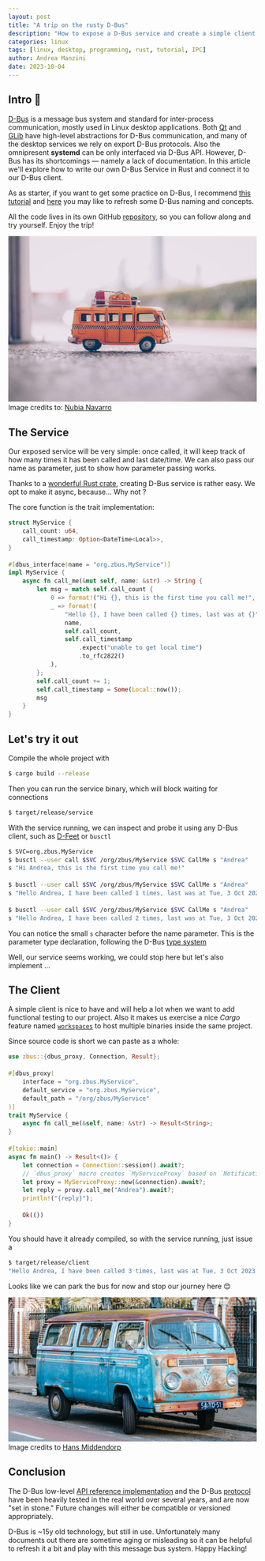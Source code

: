 ```yaml
---
layout: post
title: "A trip on the rusty D-Bus"
description: "How to expose a D-Bus service and create a simple client writing some Rust code"
categories: linux
tags: [linux, desktop, programming, rust, tutorial, IPC]
author: Andrea Manzini
date: 2023-10-04
---
```


## Intro 🚌

[D-Bus](https://www.freedesktop.org/wiki/Software/dbus/) is a message bus system and standard for inter-process communication, mostly used in Linux desktop applications. Both [Qt](https://doc.qt.io/qt-6/qtdbus-index.html) and [GLib](https://dbus.freedesktop.org/doc/dbus-glib/) have high-level abstractions for D-Bus communication, and many of the desktop services we rely on export D-Bus protocols. Also the omnipresent **systemd** can be only interfaced via D-Bus API. However, D-Bus has its shortcomings — namely a lack of documentation. In this article we'll explore how to write our own D-Bus Service in Rust and connect it to our D-Bus client.

As as starter, if you want to get some practice on D-Bus, I recommend [this tutorial](https://dbus.freedesktop.org/doc/dbus-tutorial.html) and [here](https://dbus2.github.io/zbus/concepts.html) you may like to refresh some D-Bus naming and concepts.

All the code lives in its own GitHub [repository](https://github.com/ilmanzo/dbus-playground), so you can follow along and try yourself. Enjoy the trip!

![toy-bus](/img/pexels-nubia-navarro-(nubikini)-385997.jpg)
Image credits to: [Nubia Navarro](https://www.pexels.com/@nubikini/)

## The Service

Our exposed service will be very simple: once called, it will keep track of how many times it has been called and last date/time. We can also pass our name as parameter, just to show how parameter passing works.

Thanks to a [wonderful Rust crate](https://dbus.pages.freedesktop.org/zbus/), creating D-Bus service is rather easy. We opt to make it async, because... Why not ? 

The core function is the trait implementation:

```Rust
struct MyService {
    call_count: u64,
    call_timestamp: Option<DateTime<Local>>,
}

#[dbus_interface(name = "org.zbus.MyService")]
impl MyService {
    async fn call_me(&mut self, name: &str) -> String {
        let msg = match self.call_count {
            0 => format!("Hi {}, this is the first time you call me!", name),
            _ => format!(
                "Hello {}, I have been called {} times, last was at {}",
                name,
                self.call_count,
                self.call_timestamp
                    .expect("unable to get local time")
                    .to_rfc2822()
            ),
        };
        self.call_count += 1;
        self.call_timestamp = Some(Local::now());
        msg
    }
}
```

## Let's try it out

Compile the whole project with 

```bash
$ cargo build --release
```

Then you can run the service binary, which will block waiting for connections

```bash
$ target/release/service
```

With the service running, we can inspect and probe it using any D-Bus client, such as [D-Feet](https://wiki.gnome.org/Apps/DFeet) or `busctl`

```bash
$ SVC=org.zbus.MyService
$ busctl --user call $SVC /org/zbus/MyService $SVC CallMe s "Andrea"
s "Hi Andrea, this is the first time you call me!"

$ busctl --user call $SVC /org/zbus/MyService $SVC CallMe s "Andrea"
s "Hello Andrea, I have been called 1 times, last was at Tue, 3 Oct 2023 18:08:16 +0200"

$ busctl --user call $SVC /org/zbus/MyService $SVC CallMe s "Andrea"
s "Hello Andrea, I have been called 2 times, last was at Tue, 3 Oct 2023 18:09:43 +0200"
```

You can notice the small `s` character before the name parameter. This is the parameter type declaration, following the D-Bus [type system](https://dbus.freedesktop.org/doc/dbus-specification.html#type-system)

Well, our service seems working, we could stop here but let's also implement ...

## The Client

A simple client is nice to have and will help a lot when we want to add functional testing to our project.
Also it makes us exercise a nice *Cargo* feature named [`workspaces`](https://doc.rust-lang.org/book/ch14-03-cargo-workspaces.html) to host multiple binaries inside the same project.

Since source code is short we can paste as a whole:

```Rust
use zbus::{dbus_proxy, Connection, Result};

#[dbus_proxy(
    interface = "org.zbus.MyService",
    default_service = "org.zbus.MyService",
    default_path = "/org/zbus/MyService"
)]
trait MyService {
    async fn call_me(&self, name: &str) -> Result<String>;
}

#[tokio::main]
async fn main() -> Result<()> {
    let connection = Connection::session().await?;
    // `dbus_proxy` macro creates `MyServiceProxy` based on `Notifications` trait.
    let proxy = MyServiceProxy::new(&connection).await?;
    let reply = proxy.call_me("Andrea").await?;
    println!("{reply}");

    Ok(())
}
```
You should have it already compiled, so with the service running, just issue a

```bash
$ target/release/client
"Hello Andrea, I have been called 3 times, last was at Tue, 3 Oct 2023 18:19:26 +0200"
```

Looks like we can park the bus for now and stop our journey here 😊

![rusty-bus](/img/pexels-hans-middendorp-5186993.jpg)
Image credits to [Hans Middendorp](https://www.pexels.com/@hansmiddendorp/)

## Conclusion

The D-Bus low-level [API reference implementation](http://dbus.freedesktop.org/doc/api/html/index.html) and the D-Bus [protocol](http://dbus.freedesktop.org/doc/dbus-specification.html) have been heavily tested in the real world over several years, and are now "set in stone." Future changes will either be compatible or versioned appropriately.

D-Bus is ~15y old technology, but still in use. Unfortunately many documents out there are sometime aging or misleading so it can be helpful to refresh it a bit and play with this message bus system. Happy Hacking!


